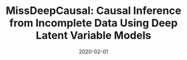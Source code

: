 ---
title: "MissDeepCausal: Causal Inference from Incomplete Data Using Deep Latent Variable Models"
collection: publications
permalink: /publications/2020-02-01-MissDeepCausal-Causal-Inference-from-Incomplete-Data-Using-Deep-Latent-Variable-Models
date: 2020-02-01
paperurl: 'https://doi.org/10.48550/arXiv.2002.10837'
citation: 'I.&nbsp;Mayer, J.&nbsp;Josse, F.&nbsp;Raimundo, &amp; J.-P. Vert.
<span class="bibtex-protected">MissDeepCausal</span>: causal inference from incomplete data using deep latent variable models.
Technical Report arXiv 2002.10837, 2020.'
---